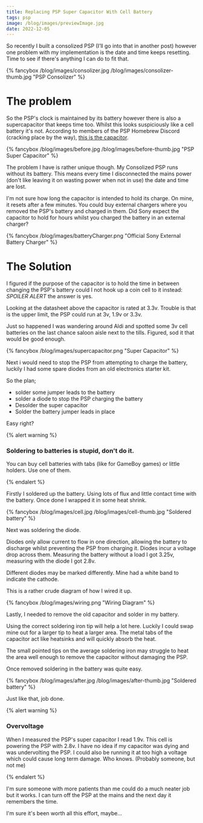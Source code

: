 ```yaml
---
title: Replacing PSP Super Capacitor With Cell Battery
tags: psp
image: /blog/images/previewImage.jpg
date: 2022-12-05
---
```


So recently I built a consolized PSP (I’ll go into that in another post) however one problem with my implementation is the date and time keeps resetting. Time to see if there's anything I can do to fit that.

{% fancybox /blog/images/consolizer.jpg /blog/images/consolizer-thumb.jpg "PSP Consolizer" %}

<!-- more -->

# The problem

So the PSP's clock is maintained by its battery however there is also a supercapacitor that keeps time too. Whilst this looks suspiciously like a cell battery it's not. According to members of the PSP Homebrew Discord (cracking place by the way), [this is the capacitor](https://uk.farnell.com/panasonic/eecen0f204ak/cap-0-2f-3-3v-double-layer-smd/dp/1305070).

{% fancybox /blog/images/before.jpg /blog/images/before-thumb.jpg "PSP Super Capacitor" %}

The problem I have is rather unique though. My Consolized PSP runs without its battery. This means every time I disconnected the mains power (don't like leaving it on wasting power when not in use) the date and time are lost.

I'm not sure how long the capacitor is intended to hold its charge. On mine, it resets after a few minutes. You could buy external chargers where you removed the PSP's battery and charged in them. Did Sony expect the capacitor to hold for hours whilst you charged the battery in an external charger?

{% fancybox /blog/images/batteryCharger.png "Official Sony External Battery Charger" %}

# The Solution

I figured if the purpose of the capacitor is to hold the time in between changing the PSP's battery could I not hook up a coin cell to it instead: _SPOILER ALERT_ the answer is yes.

Looking at the datasheet above the capacitor is rated at 3.3v. Trouble is that is the upper limit, the PSP could run at 3v, 1.9v or 3.3v.

Just so happened I was wandering around Aldi and spotted some 3v cell batteries on the last chance saloon aisle next to the tills. Figured, sod it that would be good enough.

{% fancybox /blog/images/supercapacitor.png "Super Capacitor" %}

Next i would need to stop the PSP from attempting to charge the battery, luckily I had some spare diodes from an old electronics starter kit.

So the plan;

- solder some jumper leads to the battery
- solder a diode to stop the PSP charging the battery
- Desolder the super capacitor
- Solder the battery jumper leads in place

Easy right?

{% alert warning %}

### Soldering to batteries is stupid, don't do it.

You can buy cell batteries with tabs (like for GameBoy games) or little holders. Use one of them.

{% endalert %}

Firstly I soldered up the battery. Using lots of flux and little contact time with the battery. Once done I wrapped it in some heat shrink.

{% fancybox /blog/images/cell.jpg /blog/images/cell-thumb.jpg "Soldered battery" %}

Next was soldering the diode.

Diodes only allow current to flow in one direction, allowing the battery to discharge whilst preventing the PSP from charging it. Diodes incur a voltage drop across them. Measuring the battery without a load I got 3.25v, measuring with the diode I got 2.8v.

Different diodes may be marked differently. Mine had a white band to indicate the cathode.

This is a rather crude diagram of how I wired it up.

{% fancybox /blog/images/wiring.png "Wiring Diagram" %}

Lastly, I needed to remove the old capacitor and solder in my battery.

Using the correct soldering iron tip will help a lot here. Luckily I could swap mine out for a larger tip to heat a larger area. The metal tabs of the capacitor act like heatsinks and will quickly absorb the heat.

The small pointed tips on the average soldering iron may struggle to heat the area well enough to remove the capacitor without damaging the PSP.

Once removed soldering in the battery was quite easy.

{% fancybox /blog/images/after.jpg /blog/images/after-thumb.jpg "Soldered battery" %}

Just like that, job done.

{% alert warning %}

### Overvoltage

When I measured the PSP's super capacitor I read 1.9v. This cell is powering the PSP with 2.8v. I have no idea if my capacitor was dying and was undervolting the PSP. I could also be running it at too high a voltage which could cause long term damage. Who knows. (Probably someone, but not me)

{% endalert %}

I'm sure someone with more patients than me could do a much neater job but it works. I can turn off the PSP at the mains and the next day it remembers the time.

I'm sure it's been worth all this effort, maybe...
